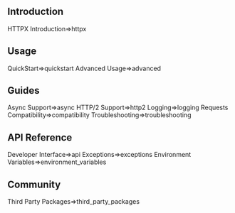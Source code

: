 ## Introduction
HTTPX Introduction=>httpx

## Usage
QuickStart=>quickstart
Advanced Usage=>advanced

## Guides
Async Support=>async
HTTP/2 Support=>http2
Logging=>logging
Requests Compatibility=>compatibility
Troubleshooting=>troubleshooting

## API Reference
Developer Interface=>api
Exceptions=>exceptions
Environment Variables=>environment_variables

## Community
Third Party Packages=>third_party_packages
